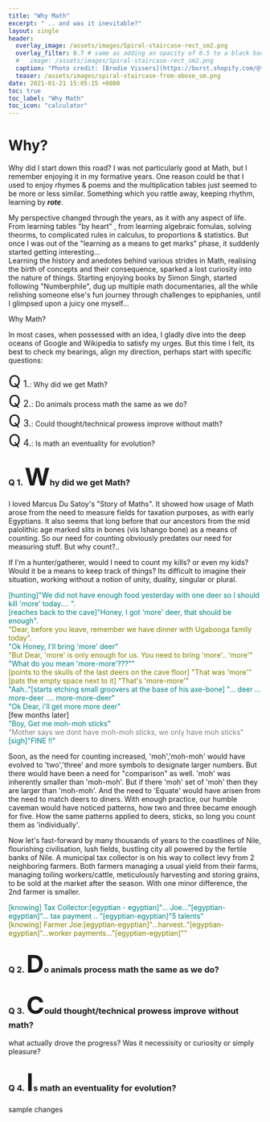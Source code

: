 ```yaml
---
title: "Why Math"
excerpt: " .. and was it inevitable?"
layout: single
header:
  overlay_image: /assets/images/Spiral-staircase-rect_sm2.png
  overlay_filter: 0.7 # same as adding an opacity of 0.5 to a black background
  #   image: /assets/images/Spiral-staircase-rect_sm2.png
  caption: "Photo credit: [Brodie Vissers](https://burst.shopify.com/@thenomadbrodie?utm_campaign=photo_credit&amp;utm_content=Free+Stock+Photo+of+Spiral+Staircase+From+Above+%E2%80%94+HD+Images&amp;utm_medium=referral&amp;utm_source=credit) via [Burst](https://burst.shopify.com/background?utm_campaign=photo_credit&amp;utm_content=Free+Stock+Photo+of+Spiral+Staircase+From+Above+%E2%80%94+HD+Images&amp;utm_medium=referral&amp;utm_source=credit) "
  teaser: /assets/images/spiral-staircase-from-above_sm.png
date: 2021-01-21 15:05:15 +0800
toc: true
toc_label: "Why Math"
toc_icon: "calculator"
---
```


# Why?

Why did I start down this road? 
I was not particularly good at Math, but I remember enjoying it in my formative years. One reason could be that I used to enjoy rhymes & poems and the multiplication tables just seemed to be more or less similar. Something which you rattle away, keeping rhythm, learning by _**rote**_.

My perspective changed through the years, as it with any aspect of life. From learning tables "by heart" , from learning algebraic fomulas, solving theorms, to complicated rules in calculus, to proportions & statistics. But once I was out of the "learning as a means to get marks" phase, it suddenly started getting interesting...   
Learning the history and anedotes behind various strides in Math, realising the birth of concepts and their consequence, sparked a lost curiosity into the nature of things. Starting enjoying books by Simon Singh, started following "Numberphile", dug up multiple math documentaries, all the while relishing someone else's fun journey through challenges to epiphanies, until I glimpsed upon a juicy one myself...

Why Math?

In most cases, when possessed with an idea, I gladly dive into the deep oceans of Google and Wikipedia to satisfy my urges. But this time I felt, its best to check my bearings, align my direction, perhaps start with specific questions:

<div class="notice--info">
<font size="6">Q</font><font size="4"> 1.</font>: Why did we get Math?<br/>
<font size="6">Q</font><font size="4"> 2.</font>: Do animals process math the same as we do?<br/>
<font size="6">Q</font><font size="4"> 3.</font>: Could thought/technical prowess improve without math?<br/>
<font size="6">Q</font><font size="4"> 4.</font>: Is math an eventuality for evolution?<br/>
</div>

### Q 1. <font size="8">W</font>hy did we get Math?

I loved Marcus Du Satoy's "Story of Maths". It showed how usage of Math arose from the need to measure fields for taxation purposes, as with early Egyptians. It also seems that long before that our ancestors from the mid palolithic age marked slits in bones (vis Ishango bone) as a means of counting. So our need for counting obviously predates our need for measuring stuff. But why count?..  

If I'm a hunter/gatherer, would I need to count my kills? or even my kids? Would it be a means to keep track of things? Its difficult to imagine their situation, working without a notion of unity, duality, singular or plural.  
<div class="notice--primary">

<font color="teal">
[hunting]"We did not have enough food yesterday with one deer so I should kill 'more' today.... ".
</font><br>   
<font color="teal">
[reaches back to the cave]"Honey, I got 'more' deer, that should be enough".   
</font><br>   
<font color="olive">
"Dear, before you leave, remember we have dinner with Ugabooga family today".   
</font><br>   
<font color="teal">
"Ok Honey, I'll bring 'more' deer"  
</font><br>   
<font color="olive">
"But Dear, 'more' is only enough for us. You need to bring 'more'.. 'more'"
</font><br>   
<font color="teal">
"What do you mean 'more-more'???""
</font><br>   
<font color="olive">
[points to the skulls of the last deers on the cave floor] "That was 'more'" [pats the empty space next to it] "That's 'more-more'"
</font><br>   
<font color="teal">
"Aah.."[starts etching small groovers at the base of his axe-bone] "... deer ... more-deer .... more-more-deer"<br>  
"Ok Dear, i'll get more more deer"
</font><br>
[few months later]<br>  
<font color="teal">
"Boy, Get me moh-moh sticks"
</font><br>
<font color="gray">
"Mother says we dont have moh-moh sticks, we only have moh sticks"
</font><br>
<font color="teal">
[sigh]"FINE !!"
</font><br>
</div>

Soon, as the need for counting increased, 'moh','moh-moh' would have evolved to 'two','three' and more symbols to designate larger numbers.
But there would have been a need for "comparison" as well. 'moh' was inherently smaller than 'moh-moh'. But if there 'moh' set of 'moh' then they are larger than 'moh-moh'. And the need to 'Equate' would have arisen from the need to match deers to diners. With enough practice, our humble caveman would have noticed patterns, how two and three became enough for five. How the same patterns applied to deers, sticks, so long you count them as 'individually'.  

Now let's fast-forward by many thousands of years to the coastlines of Nile, flourishing civilisation, lush fields, bustling city all powered by the fertile banks of Nile. A municipal tax collector is on his way to collect levy from 2 neighboring farmers. Both farmers managing a usual yield from their farms, managing toiling workers/cattle, meticulously harvesting and storing grains, to be sold at the market after the season. With one minor difference, the 2nd farmer is smaller. 


<div class="notice--primary">
<font color="teal">
[knowing] Tax Collector:[egyptian - egyptian]"... Joe..."[egyptian-egyptian]"... tax payment .. "[egyptian-egyptian]"5 talents"
</font><br>   
<font color="olive">
[knowing] Farmer Joe:[egyptian-egyptian]"...harvest.."[egyptian-egyptian]"...worker payments..."[egyptian-egyptian]""
</font><br>   

</div>


### Q 2. <font size="8">D</font>o animals process math the same as we do?

### Q 3. <font size="8">C</font>ould thought/technical prowess improve without math?

what actually drove the progress? Was it necessisity or curiosity or simply pleasure?

### Q 4. <font size="8">I</font>s math an eventuality for evolution?

sample changes
